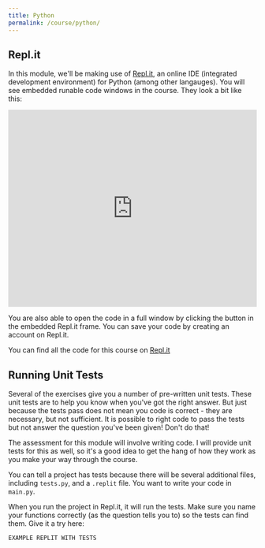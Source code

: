 ```yaml
---
title: Python
permalink: /course/python/
---
```


## Repl.it

In this module, we'll be making use of [Repl.it](http://https://repl.it), an online IDE (integrated development environment) for Python (among other langauges). You will see embedded runable code windows in the course. They look a bit like this:

<iframe height="400px" width="100%" src="https://repl.it/@davidgundry/MathsForCsReplitExample?lite=true" scrolling="no" frameborder="no" allowtransparency="true" allowfullscreen="true" sandbox="allow-forms allow-pointer-lock allow-popups allow-same-origin allow-scripts allow-modals"></iframe>

You are also able to open the code in a full window by clicking the button in the embedded Repl.it frame. You can save your code by creating an account on Repl.it.

You can find all the code for this course on [Repl.it](https://repl.it/repls/folder/MathsForCS)

## Running Unit Tests

Several of the exercises give you a number of pre-written unit tests. These unit tests are to help you know when you've got the right answer. But just because the tests pass does not mean you code is correct - they are necessary, but not sufficient. It is possible to right code to pass the tests but not answer the question you've been given! Don't do that!

The assessment for this module will involve writing code. I will provide unit tests for this as well, so it's a good idea to get the hang of how they work as you make your way through the course.

You can tell a project has tests because there will be several additional files, including `tests.py`, and a `.replit` file. You want to write your code in `main.py`.

When you run the project in Repl.it, it will run the tests. Make sure you name your functions correctly (as the question tells you to) so the tests can find them. Give it a try here:

    EXAMPLE REPLIT WITH TESTS